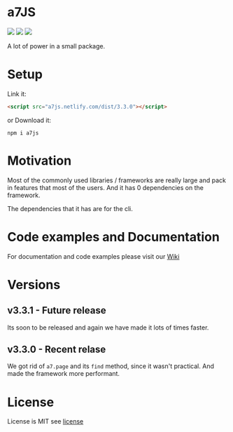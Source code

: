 # a7JS
![](https://img.shields.io/badge/build-passing-success) 
![](https://img.shields.io/badge/Latest%20version-v.3.3.0-blue)
![](https://img.shields.io/badge/Size-3kb-success)

A lot of power in a small package.
# Setup
Link it:
```html
<script src="a7js.netlify.com/dist/3.3.0"></script>
```
or Download it:
```npm
npm i a7js
```
# Motivation
Most of the commonly used libraries / frameworks are really large and pack in features that most of the users.
And it has 0 dependencies on the framework.

The dependencies that it has are for the cli. 

# Code examples and Documentation
For documentation and code examples please visit our [Wiki](https://github.com/anton7r/a7JS/wiki)

# Versions

## v3.3.1 - Future release
Its soon to be released and again we have made it lots of times faster.

## v3.3.0 - Recent relase
We got rid of `a7.page` and its `find` method, since it wasn't practical.
And made the framework more performant.

# License
License is MIT see [license](https://github.com/anton7r/a7JS/blob/master/LICENSE)
